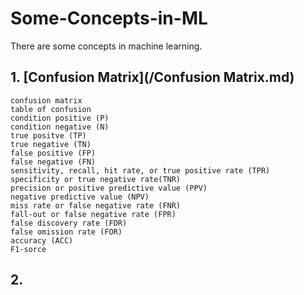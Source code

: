 # Some-Concepts-in-ML
There are some concepts in machine learning.

## 1. [Confusion Matrix](/Confusion Matrix.md)

    confusion matrix
    table of confusion
    condition positive (P)
    condition negative (N)
    true positve (TP)
    true negative (TN)
    false positive (FP)
    false negative (FN)
    sensitivity, recall, hit rate, or true positive rate (TPR)
    specificity or true negative rate(TNR)
    precision or positive predictive value (PPV)
    negative predictive value (NPV)
    miss rate or false negative rate (FNR)
    fall-out or false negative rate (FPR)
    false discovery rate (FDR)
    false omission rate (FOR)
    accuracy (ACC)
    F1-sorce

## 2. 
